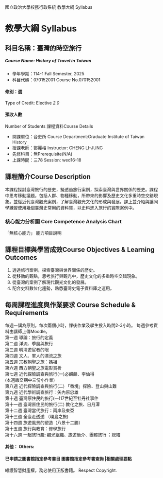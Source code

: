 國立政治大學校務行政系統 教學大綱 Syllabus
# 教學大綱 Syllabus
##  科目名稱：臺灣的時空旅行
#####  Course Name: History of Travel in Taiwan
  * 學年學期：114-1 Fall Semester, 2025 
  * 科目代碼：070152001 Course No.070152001
#### 修別：選
Type of Credit: Elective 
_2.0_
#### 預收人數
Number of Students
課程資料Course Details
  * 開課單位：台史所 Course Department:Graduate Institute of Taiwan History 
  * 授課老師：鄭麗榕 Instructor: CHENG LI-JUNG 
  * 先修科目：無Prerequisite(N/A)
  * 上課時間：三78 Session: wed16-18
##  課程簡介Course Description
本課程探討臺灣旅行的歷史，擬透過旅行案例，探索臺灣與世界關係的歷史。課程中思考移動議題，包括人群、物種移動，所帶來的影響及歷史文化多重時空交錯現象。並從近代臺灣觀光案例，了解臺灣觀光文化的形成與發展。課上並介紹與讓同學練習使用幾個臺灣史常用的資料庫，以史料進入旅行的實際案例中。
###  核心能力分析圖 Core Competence Analysis Chart
「無核心能力」 
能力項目說明
##  課程目標與學習成效Course Objectives & Learning Outcomes 
1. 透過旅行案例，探索臺灣與世界關係的歷史。   
2. 從移動的觀點，思考旅行與觀光中，歷史文化的多重時空交錯現象。   
3. 從臺灣的案例了解現代觀光文化的發展。   
4. 配合史料數位化趨勢，熟悉臺灣史電子資料庫之運用。
##  每周課程進度與作業要求 Course Schedule & Requirements
每週一講為原則，每次兩個小時，課後作業及學生投入時間2-3小時。 每週參考資料由講師上傳Moodle。  
第一週 導論：旅行的定義   
第二週 洋流、季風與旅行   
第三週 明清遊宦者的眼   
第四週 文人、軍人的漂流之旅   
第五週 宗教朝聖之旅：媽祖   
第六週 西方朝聖之旅電影賞析   
第七週 近代探險調查與旅行(一)必麒麟、李仙得   
(本週繳交期中三份小作業)   
第八週 近代探險調查與旅行(二) 「番境」探險、登山與山難   
第九週 近代學術調查旅行：矢內原忠雄   
第十週 臺灣原住民的旅行(一)17世紀至牡丹社事件   
第十一週 臺灣原住民的旅行(二) 教化之旅、日月潭   
第十二週 臺灣當代旅行：兩岸及東亞   
第十三週 全臺走透透 （環島之旅)   
第十四週 旅遊風景的塑造（八景十二勝）   
第十五週 旅行與教育：修學旅行   
第十六週 一起旅行趣: 觀光組織、旅遊簡介、團體旅行 ；總結  
####  其他： Others:
####  已申請之圖書館指定參考書目  圖書館指定參考書查詢 |相關處理要點
維護智慧財產權，務必使用正版書籍。 Respect Copyright.